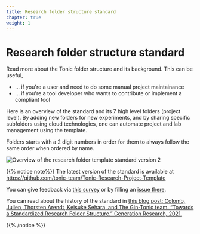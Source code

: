 ```yaml
---
title: Research folder structure standard
chapter: true
weight: 1
---
```


# Research folder structure standard

Read more about the Tonic folder structure and its background. This can be useful,

- … if you're a user and need to do some manual project maintainance
- … if you're a tool developer who wants to contribute or implement a compliant tool

Here is an overview of the standard and its 7 high level folders (project level). By adding new folders for new experiments, and by sharing specific subfolders using cloud technologies, one can automate project and lab management using the template.

Folders starts with a 2 digit numbers in order for them to always follow the same order when ordered by name.

![Overview of the research folder template standard version 2](/standard/_index_files/fig4.png)


{{% notice note%}}
The latest version of the standard is available at
https://github.com/tonic-team/Tonic-Research-Project-Template





You can give feedback via [this survey](
https://umfrage.hu-berlin.de/index.php/617633?lang=en ) or by filling an [issue there](https://github.com/tonic-team/Tonic-Research-Project-Template/issues). 

You can read about the history of the standard in [this blog post: Colomb, Julien, Thorsten Arendt, Keisuke Sehara, and The Gin-Tonic team. “Towards a Standardized Research Folder Structure.” Generation Research, 2021.](https://doi.org/10.25815/WCY6-M233)

{{% /notice %}}



